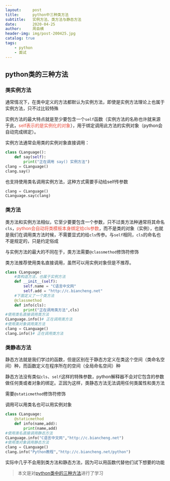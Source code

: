 ```yaml
---
layout:     post
title:      python中三种类方法
subtitle:   实例方法、类方法与静态方法
date:       2020-04-25
author:     周自横
header-img: img/post-200425.jpg
catalog: true
tags:
    - python
    - 面试
---
```


## python类的三种方法

### 类实例方法

通常情况下，在类中定义的方法都默认为实例方法，即使是实例方法理论上也属于实例方法，只不过比较特殊

实例方法的最大特点就是至少要包含一个`self`函数（实例方法的名称也许就来源于此，<font color='#E74C3C'>self表示的是实例化的对象</font>），用于绑定调用此方法的实例对象（python会自动完成绑定）。

实例方法通常会用类的实例对象直接调用：

~~~python
class CLanguage():
    def say(self):
        print("正在调用 say() 实例方法")
clang = CLanguage()
clang.say()
~~~

也支持使用类名调用实例方法，这种方式需要手动给self传参数

~~~python
clang = CLanguage()
CLanguage.say(clang)
~~~

### 类方法

类方法和实例方法相似，它至少要要包含一个参数，只不过类方法种通常将其命名`cls`，<font color='#E74C3C'>python会自动将类模板本身绑定给cls参数</font>，而不是类的对象（实例），也就是我们在调用类方法时候，不需要显式的给`cls`传参。与`self`相同，`cls`的命名也不是规定的，只是约定俗成

与实例方法的最大的不同在于，类方法需要`@classmethod`修饰符修饰

类方法推荐使用类名直接调用，虽然可以用实例对象但是不推荐。

~~~python
class CLanguage:
    #类构造方法，也属于实例方法
    def __init__(self):
        self.name = "C语言中文网"
        self.add = "http://c.biancheng.net"
    #下面定义了一个类方法
    @classmethod
    def info(cls):
        print("正在调用类方法",cls)
#使用类名直接调用类方法
CLanguage.info()# 正在调用类方法
#使用类对象调用类方法
clang = CLanguage()
clang.info()# 正在调用类方法
~~~

### 类静态方法

静态方法就是我们学过的函数，但是区别在于静态方定义在类这个空间（类命名空间）种，而函数定义在程序所在的空间（全局命名空间）种

静态方法没有类似`cls`、`self`这样的特殊参数，python解释器不会对它包含的参数做任何类或者对象的绑定。正因为这样，类静态方法无法调用任何类属性和类方法

需要`@staticmethod`修饰符修饰

调用可以用类名也可以用实例对象

~~~python
class CLanguage:
    @staticmethod
    def info(name,add):
        print(name,add)
#使用类名直接调用静态方法
CLanguage.info("C语言中文网","http://c.biancheng.net")
#使用类对象调用静态方法
clang = CLanguage()
clang.info("Python教程","http://c.biancheng.net/python")
~~~

实际中几乎不会用到类方法和静态方法，因为可以用函数代替他们试下想要的功能

>本文是对[python类中的三种方法](http://c.biancheng.net/view/4552.html)进行了学习

